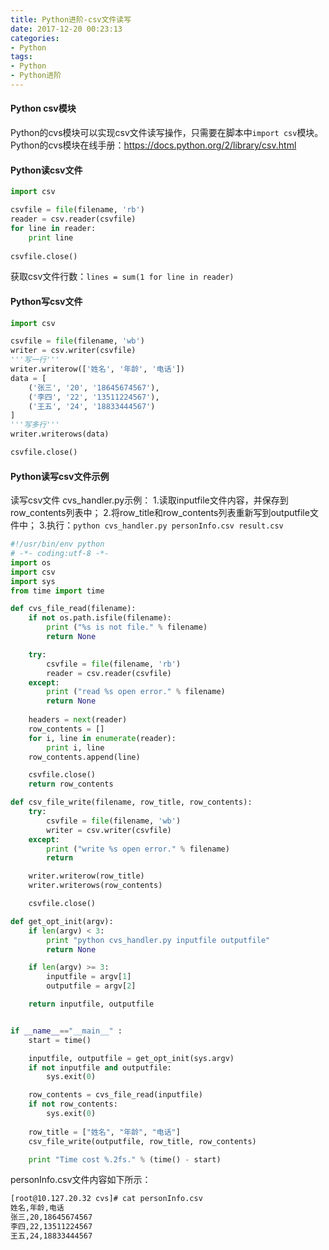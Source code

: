 ```yaml
---
title: Python进阶-csv文件读写
date: 2017-12-20 00:23:13
categories:
- Python
tags:
- Python
- Python进阶
---
```

#### Python csv模块
Python的cvs模块可以实现csv文件读写操作，只需要在脚本中`import csv`模块。
Python的cvs模块在线手册：https://docs.python.org/2/library/csv.html

#### Python读csv文件
``` python
import csv

csvfile = file(filename, 'rb')
reader = csv.reader(csvfile)
for line in reader:
	print line
	
csvfile.close() 
```
获取csv文件行数：`lines = sum(1 for line in reader)`

#### Python写csv文件
``` python
import csv

csvfile = file(filename, 'wb')
writer = csv.writer(csvfile)
'''写一行'''
writer.writerow(['姓名', '年龄', '电话'])
data = [
	('张三', '20', '18645674567'),
	('李四', '22', '13511224567'),
	('王五', '24', '18833444567')
]
'''写多行'''
writer.writerows(data)

csvfile.close()
```

#### Python读写csv文件示例
读写csv文件 cvs_handler.py示例：
1.读取inputfile文件内容，并保存到row_contents列表中；
2.将row_title和row_contents列表重新写到outputfile文件中；
3.执行：`python cvs_handler.py personInfo.csv result.csv`
```python
#!/usr/bin/env python                                                                                                            
# -*- coding:utf-8 -*-
import os
import csv
import sys
from time import time

def cvs_file_read(filename): 
    if not os.path.isfile(filename):
        print ("%s is not file." % filename)
        return None

    try:
        csvfile = file(filename, 'rb')
        reader = csv.reader(csvfile)
    except:
        print ("read %s open error." % filename)
        return None
	
    headers = next(reader)
    row_contents = []
    for i, line in enumerate(reader):
    	print i, line
	row_contents.append(line)

    csvfile.close()
    return row_contents

def csv_file_write(filename, row_title, row_contents):
    try:
        csvfile = file(filename, 'wb')
        writer = csv.writer(csvfile)
    except:
        print ("write %s open error." % filename)
        return

    writer.writerow(row_title)
    writer.writerows(row_contents)

    csvfile.close()

def get_opt_init(argv):
    if len(argv) < 3:
        print "python cvs_handler.py inputfile outputfile"
        return None

    if len(argv) >= 3:
        inputfile = argv[1]
        outputfile = argv[2]

    return inputfile, outputfile 


if __name__=="__main__" :
    start = time()

    inputfile, outputfile = get_opt_init(sys.argv)
    if not inputfile and outputfile:
        sys.exit(0)

    row_contents = cvs_file_read(inputfile)
    if not row_contents:
        sys.exit(0)
		
    row_title = ["姓名", "年龄", "电话"]
    csv_file_write(outputfile, row_title, row_contents)

    print "Time cost %.2fs." % (time() - start)
```
personInfo.csv文件内容如下所示：
```bash
[root@10.127.20.32 cvs]# cat personInfo.csv 
姓名,年龄,电话
张三,20,18645674567
李四,22,13511224567
王五,24,18833444567
```
